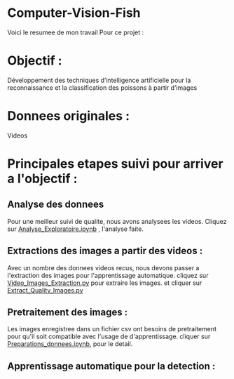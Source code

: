 # Computer-Vision-Fish

Voici le resumee de mon travail Pour ce projet :
# Objectif : 
Développement des techniques d’intelligence artificielle
pour la reconnaissance et la classification des poissons à
partir d’images

# Donnees originales : 
Videos

# Principales etapes suivi pour arriver a l'objectif :
## Analyse des donnees
Pour une meilleur suivi de qualite, nous avons analysees les videos. Cliquez sur [Analyse_Exploratoire.ipynb](https://github.com/Mikael1226/Computer-Vision-Fish/blob/main/Analyse_Exploratoire.ipynb) , l'analyse faite.
## Extractions des images a partir des videos :
Avec un nombre des donnees videos recus, nous devons passer a l'extraction des images pour l'apprentissage automatique. cliquez sur [Video_Images_Extraction.py](https://github.com/Mikael1226/Computer-Vision-Fish/blob/main/Video_Images_Extraction.py) pour extraire les images. et cliquer sur [Extract_Quality_Images.py](https://github.com/Mikael1226/Computer-Vision-Fish/blob/main/Extract_Quality_Images.py)

## Pretraitement des images :
Les images enregistree dans un fichier csv ont besoins de pretraitement  pour qu'il soit compatible avec l'usage de d'apprentissage. cliquer sur [Preparations_donnees.ipynb](https://github.com/Mikael1226/Computer-Vision-Fish/blob/main/Preparations_donnees.ipynb), pour le detail.

## Apprentissage automatique pour la detection :
